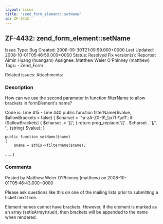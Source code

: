 ```yaml
---
layout: issue
title: "zend_form_element::setName"
id: ZF-4432
---
```


ZF-4432: zend\_form\_element::setName
-------------------------------------

 Issue Type: Bug Created: 2008-09-30T21:09:59.000+0000 Last Updated: 2008-10-01T05:46:59.000+0000 Status: Resolved Fix version(s): 
 Reporter:  Aimin Huang (huangam)  Assignee:  Matthew Weier O'Phinney (matthew)  Tags: - Zend\_Form
 
 Related issues: 
 Attachments: 
### Description

How can we use the second parameter in function filterName to allow brackets in formElement's name?

Code is: Line 415 - Line 440 public function filterName($value, $allowBrackets = false) { $charset = '^a-zA-Z0-9\_\\x7f-\\xff'; if ($allowBrackets) { $charset .= '[]'; } return preg\_replace('/[' . $charset . ']/', '', (string) $value); }

 
    public function setName($name)
    {
        $name = $this->filterName($name);


..... }

 

 

### Comments

Posted by Matthew Weier O'Phinney (matthew) on 2008-10-01T05:46:43.000+0000

Please ask questions like this on one of the mailing lists prior to submitting a ticket next time.

Element names cannot have brackets. However, if the element is marked as an array (setIsArray(true)), then brackets will be appended to the name when rendered.

 

 